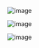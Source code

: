 ![image](https://github.com/user-attachments/assets/c324cd4a-784e-4207-85bc-468efc9354a7)

![image](https://github.com/user-attachments/assets/b2200a12-4498-4da9-8060-526321237d05)

![image](https://github.com/user-attachments/assets/9c4ba0b3-787c-4105-8f85-3c376bee488a)
